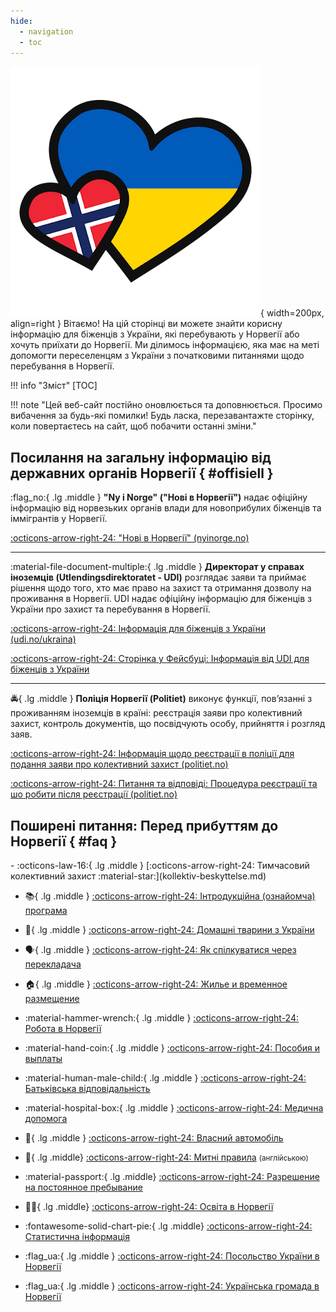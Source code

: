 ```yaml
---
hide:
  - navigation
  - toc
---
```


![Norge-Ukraina](\assets\ukraina-norge-logo.png){ width=200px, align=right }
Вітаємо! На цій сторінці ви можете знайти корисну інформацію для біженців з України, які перебувають у Норвегії або хочуть приїхати до Норвегії. Ми ділимось інформацією, яка має на меті допомогти переселенцям з України з початковими питаннями щодо перебування в Норвегії. 

!!! info "Зміст"
    [TOC]
    

!!! note "Цей веб-сайт постійно оновлюється та доповнюється. Просимо вибачення за будь-які помилки! Будь ласка, перезавантажте сторінку, коли повертаєтесь на сайт, щоб побачити останні зміни."




## Посилання на загальну інформацію від державних органів Норвегії { #offisiell }

:flag_no:{ .lg .middle } __"Ny i Norge" ("Нові в Норвегії")__ надає офіційну інформацію від норвезьких органів влади для новоприбулих біженців та іммігрантів у Норвегії.

[:octicons-arrow-right-24: "Нові в Норвегії" (nyinorge.no)](https://www.nyinorge.no/uk/)

---

:material-file-document-multiple:{ .lg .middle } __Директорат у справах іноземців (Utlendingsdirektoratet - UDI)__ розглядає заяви та приймає рішення щодо того, хто має право на захист та отримання дозволу на проживання в Норвегії. UDI надає офіційну інформацію для біженців з України про захист та перебування в Норвегії. 

[:octicons-arrow-right-24: Інформація для біженців з України (udi.no/ukraina)](https://www.udi.no/uk/information-ukraine-and-russia/situation-in-ukraine/)

[:octicons-arrow-right-24: Сторінка у Фейсбуці: Інформація від UDI для біженців з України](https://www.facebook.com/UDIUkraina)

---

:oncoming_police_car:{ .lg .middle } __Поліція Норвегії (Politiet)__ виконує функції, пов’язанні з проживанням іноземців в країні: реєстрація заяви про колективний захист, контроль документів, що посвідчують особу, прийняття і розгляд заяв.

[:octicons-arrow-right-24: Інформація щодо реєстрації в поліції для подання заяви про колективний захист (politiet.no)](https://www.politiet.no/tjenester/opphold-i-norge-og-asyl/ukraina/ukrainsk/slik-soker-ukrainske-borgere-kollektiv-beskyttelse-i-norge/)
    
[:octicons-arrow-right-24: Питання та відповіді: Процедура реєстрації та шо робити після реєстрації (politiet.no)](https://www.politiet.no/tjenester/opphold-i-norge-og-asyl/ukraina/ukrainsk/sporsmal-og-svar/)


## Поширені питання: Перед прибуттям до Норвегії { #faq }

<div class="grid cards" markdown>
-   :octicons-law-16:{ .lg .middle } [:octicons-arrow-right-24: Тимчасовий колективний захист :material-star:](kollektiv-beskyttelse.md)
    
-   :books:{ .lg .middle } [:octicons-arrow-right-24: Інтродукційна (ознайомча) програма](introduksjonsprogram.md)

-   :guide_dog:{ .lg .middle } [:octicons-arrow-right-24: Домашні тварини з України](kjaeledyr.md)

-   :speaking_head:{ .lg .middle }
[:octicons-arrow-right-24: Як спілкуватися через перекладача](https://www.imdi.no/globalassets/illustrasjoner/ukraina/a-fore-en-samtale-via-tolk_ukrainsk.pdf)

-   :house:{ .lg .middle } [:octicons-arrow-right-24: Жилье и временное размещение](bolig.md)

-   :material-hammer-wrench:{ .lg .middle } [:octicons-arrow-right-24: Робота в Норвегії](jobb.md)
    
-   :material-hand-coin:{ .lg .middle } [:octicons-arrow-right-24: Пособия и выплаты](stotte.md)

-   :material-human-male-child:{ .lg .middle } [:octicons-arrow-right-24: Батьківська відповідальність](avtale-om-foreldreansvar.md)  


-   :material-hospital-box:{ .lg .middle } [:octicons-arrow-right-24: Медична допомога](helsehjelp.md)

-   :red_car:{ .lg .middle }  [:octicons-arrow-right-24: Власний автомобіль](forerkort-og-bil.md)

-   :customs:{ .lg .middle} [:octicons-arrow-right-24: Митні правила](https://www.toll.no/en/travelling-to-and-from-norway/travel-to-norway/) <small>(англійською)</small>

-   :material-passport:{ .lg .middle} [:octicons-arrow-right-24: Разрешение на постоянное пребывание](permanent-oppholdstillatelse.md)

-   :woman_student:{ .lg .middle}   [:octicons-arrow-right-24: Освіта в Норвегії](utdanning.md)

-   :fontawesome-solid-chart-pie:{ .lg .middle} [:octicons-arrow-right-24: Статистична інформація](statistikk.md)

-   :flag_ua:{ .lg .middle } [:octicons-arrow-right-24: Посольство України в Норвегії](https://norway.mfa.gov.ua/)

-   :flag_ua:{ .lg .middle } [:octicons-arrow-right-24: Українська громада в Норвегії](https://www.facebook.com/DenUkrainskeForeningiNorge/)

